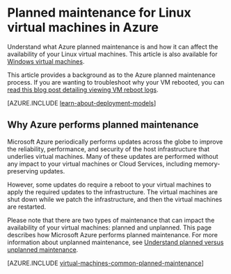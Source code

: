 <properties
    pageTitle="Planned maintenance for Linux VMs | Microsoft Azure"
    description="Understand what Azure planned maintenance is and how it affects your Linux virtual machines running in Azure"
    services="virtual-machines-linux"
    documentationCenter=""
    authors="drewm"
    manager="timlt"
    editor=""
    tags="azure-service-management,azure-resource-manager"/>

<tags
    ms.service="virtual-machines-linux"
    ms.workload="infrastructure-services"
    ms.tgt_pltfrm="vm-linux"
    ms.devlang="na"
    ms.topic="article"
    ms.date="04/26/2016"
    ms.author="drewm"/>

# <a name="planned-maintenance-for-linux-virtual-machines-in-azure"></a>Planned maintenance for Linux virtual machines in Azure

Understand what Azure planned maintenance is and how it can affect the availability of your Linux virtual machines. This article is also available for [Windows virtual machines](virtual-machines-windows-planned-maintenance.md). 

This article provides a background as to the Azure planned maintenance process. If you are wanting to troubleshoot why your VM rebooted, you can [read this blog post detailing viewing VM reboot logs](https://azure.microsoft.com/blog/viewing-vm-reboot-logs/).

[AZURE.INCLUDE [learn-about-deployment-models](../../includes/learn-about-deployment-models-both-include.md)]

## <a name="why-azure-performs-planned-maintenance"></a>Why Azure performs planned maintenance

Microsoft Azure periodically performs updates across the globe to improve the reliability, performance, and security of the host infrastructure that underlies virtual machines. Many of these updates are performed without any impact to your virtual machines or Cloud Services, including memory-preserving updates.

However, some updates do require a reboot to your virtual machines to apply the required updates to the infrastructure. The virtual machines are shut down while we patch the infrastructure, and then the virtual machines are restarted.

Please note that there are two types of maintenance that can impact the availability of your virtual machines: planned and unplanned. This page describes how Microsoft Azure performs planned maintenance. For more information about unplanned maintenance, see [Understand planned versus unplanned maintenance](virtual-machines-linux-manage-availability.md).

[AZURE.INCLUDE [virtual-machines-common-planned-maintenance](../../includes/virtual-machines-common-planned-maintenance.md)]
